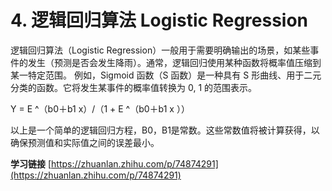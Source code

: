 # 4. 逻辑回归算法 Logistic Regression
逻辑回归算法（Logistic Regression）一般用于需要明确输出的场景，如某些事件的发生（预测是否会发生降雨）。通常，逻辑回归使用某种函数将概率值压缩到某一特定范围。
例如，Sigmoid 函数（S 函数）是一种具有 S 形曲线、用于二元分类的函数。它将发生某事件的概率值转换为 0, 1 的范围表示。

Y = E ^（b0＋b1 x）/（1 + E ^（b0＋b1 x ））

以上是一个简单的逻辑回归方程，B0，B1是常数。这些常数值将被计算获得，以确保预测值和实际值之间的误差最小。


**学习链接**
[https://zhuanlan.zhihu.com/p/74874291](https://zhuanlan.zhihu.com/p/74874291)




